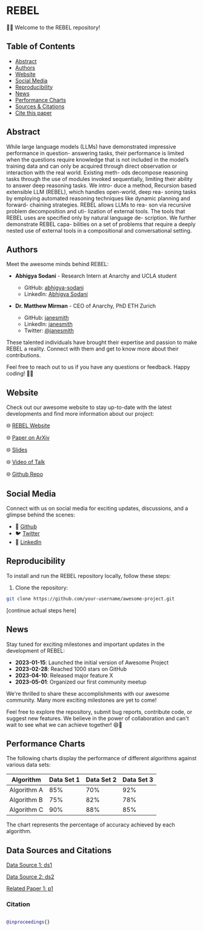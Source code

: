 # REBEL

🎉🚀 Welcome to the REBEL repository! 

## Table of Contents

- [Abstract](#abstract)
- [Authors](#authors)
- [Website](#website)
- [Social Media](#social-media)
- [Reproducibility](#reproducibility)
- [News](#news)
- [Performance Charts](#performance-charts)
- [Sources & Citations](#Data-sources-and-Citations)
- [Cite this paper](#Citation)

## Abstract

While large language models (LLMs) have
demonstrated impressive performance in question-
answering tasks, their performance is limited
when the questions require knowledge that is not
included in the model’s training data and can
only be acquired through direct observation or
interaction with the real world. Existing meth-
ods decompose reasoning tasks through the use
of modules invoked sequentially, limiting their
ability to answer deep reasoning tasks. We intro-
duce a method, Recursion based extensible LLM
(REBEL), which handles open-world, deep rea-
soning tasks by employing automated reasoning
techniques like dynamic planning and forward-
chaining strategies. REBEL allows LLMs to rea-
son via recursive problem decomposition and uti-
lization of external tools. The tools that REBEL
uses are specified only by natural language de-
scription. We further demonstrate REBEL capa-
bilities on a set of problems that require a deeply
nested use of external tools in a compositional
and conversational setting.

## Authors

Meet the awesome minds behind REBEL:

- **Abhigya Sodani** - Research Intern at Anarchy and UCLA student
  - GitHub: [abhigya-sodani](https://github.com/abhigya-sodani)
  - LinkedIn: [Abhigya Sodani](https://www.linkedin.com/in/abhigya-sodani-405918160/)

- **Dr. Matthew Mirman** - CEO of Anarchy, PhD ETH Zurich
  - GitHub: [janesmith](https://github.com/janesmith)
  - LinkedIn: [janesmith](https://github.com/janesmith)
  - Twitter: [@janesmith](https://twitter.com/janesmith)

These talented individuals have brought their expertise and passion to make REBEL a reality. Connect with them and get to know more about their contributions.

Feel free to reach out to us if you have any questions or feedback. Happy coding! 🎉🚀



## Website

Check out our awesome website to stay up-to-date with the latest developments and find more information about our project:


🌐 [REBEL Website](https://www.example.com)

🌐 [Paper on ArXiv](https://www.arxiv.org)

🌐 [Slides](https://www.arxiv.org)

🌐 [Video of Talk](https://www.youtube.com)

🌐 [Github Repo]([https://www.github.com](https://github.com/extensional/REBEL))

## Social Media

Connect with us on social media for exciting updates, discussions, and a glimpse behind the scenes:

- 📸 [Github]([https://github.com/extensional/](https://github.com/extensional/))
- 🐦 [Twitter](https://twitter.com/awesomeproject)
- 📘 [LinkedIn](https://linkedin.com/awesomeproject)



## Reproducibility

To install and run the REBEL repository locally, follow these steps:

1. Clone the repository:

```bash
git clone https://github.com/your-username/awesome-project.git
```


[continue actual steps here]



## News

Stay tuned for exciting milestones and important updates in the development of REBEL:

- **2023-01-15**: Launched the initial version of Awesome Project
- **2023-02-28**: Reached 1000 stars on GitHub
- **2023-04-10**: Released major feature X
- **2023-05-01**: Organized our first community meetup

We're thrilled to share these accomplishments with our awesome community. Many more exciting milestones are yet to come!

Feel free to explore the repository, submit bug reports, contribute code, or suggest new features. We believe in the power of collaboration and can't wait to see what we can achieve together! 😄🌟

## Performance Charts

The following charts display the performance of different algorithms against various data sets:

| Algorithm    | Data Set 1 | Data Set 2 | Data Set 3 |
|--------------|------------|------------|------------|
| Algorithm A  | 85%        | 70%        | 92%        |
| Algorithm B  | 75%        | 82%        | 78%        |
| Algorithm C  | 90%        | 88%        | 85%        |

The chart represents the percentage of accuracy achieved by each algorithm. 


## Data Sources and Citations

[Data Source 1: ds1](https://github.com/project)

[Data Source 2: ds2](https://github.com/project)

[Related Paper 1: p1](https://arxiv.org)


### Citation

```bibtex

@inproceedings{}


```
